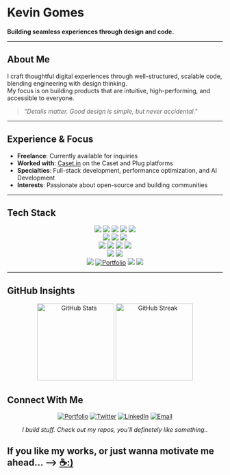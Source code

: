 # Kevin Gomes  
**Building seamless experiences through design and code.**

---

## About Me  

I craft thoughtful digital experiences through well-structured, scalable code, blending engineering with design thinking.  
My focus is on building products that are intuitive, high-performing, and accessible to everyone.  

> *"Details matter. Good design is simple, but never accidental."*  

---

## Experience & Focus  

- **Freelance**: Currently available for inquiries  
- **Worked with**: [Caset.in](https://caset.in) on the Caset and Plug platforms  
- **Specialties**: Full-stack development, performance optimization, and AI Development 
- **Interests**: Passionate about open-source and building communities  

---

## Tech Stack  

<p align="center">
  <!-- Frontend -->
  <img src="https://img.shields.io/badge/HTML5-E34F26?style=for-the-badge&logo=html5&logoColor=white"/>
  <img src="https://img.shields.io/badge/CSS3-1572B6?style=for-the-badge&logo=css3&logoColor=white"/>
  <img src="https://img.shields.io/badge/Bootstrap-7952B3?style=for-the-badge&logo=bootstrap&logoColor=white"/>
  <img src="https://img.shields.io/badge/React_Native-20232A?style=for-the-badge&logo=react&logoColor=61DAFB"/>
  <img src="https://img.shields.io/badge/Flutter-02569B?style=for-the-badge&logo=flutter&logoColor=white"/>
  <br/>
  <!-- Backend -->
  <img src="https://img.shields.io/badge/Node.js-339933?style=for-the-badge&logo=node.js&logoColor=white"/>
  <img src="https://img.shields.io/badge/Python-3776AB?style=for-the-badge&logo=python&logoColor=ffdd54"/>
  <img src="https://img.shields.io/badge/Django-092E20?style=for-the-badge&logo=django&logoColor=white"/>
  <br/>
  <!-- Database & Cloud -->
  <img src="https://img.shields.io/badge/MongoDB-47A248?style=for-the-badge&logo=mongodb&logoColor=white"/>
  <img src="https://img.shields.io/badge/MySQL-4479A1?style=for-the-badge&logo=mysql&logoColor=white"/>
  <img src="https://img.shields.io/badge/Firebase-FFCA28?style=for-the-badge&logo=firebase&logoColor=black"/>
  <img src="https://img.shields.io/badge/Google_Cloud-4285F4?style=for-the-badge&logo=google-cloud&logoColor=white"/>
  <br/>
  <!-- Design -->
  <img src="https://img.shields.io/badge/Figma-F24E1E?style=for-the-badge&logo=figma&logoColor=white"/>
  <img src="https://img.shields.io/badge/Canva-00C4CC?style=for-the-badge&logo=canva&logoColor=white"/>
  <!-- AI -->
  <br/>
  <img src="https://img.shields.io/badge/Langchain-ffffff?style=for-the-badge&logo=Langchain&logoColor=black"/>
   <a href="https://coffeexpert.vercel.app/"><img src="https://img.shields.io/badge/Portfolio-000000?style=for-the-badge&logo=carrd&logoColor=white" alt="Portfolio"></a>
  <img src="https://img.shields.io/badge/Langgraph-ffffff?style=for-the-badge&logo=Langgraph&logoColor=black"/>
  
  <img src="https://img.shields.io/badge/MCP-ffffff?style=for-the-badge&logo=MCP&logoColor=black"/>
  

</p>

---

## GitHub Insights  

<p align="center">
  <img src="https://github-readme-stats.vercel.app/api?username=Coffee-Expert&show_icons=true&theme=tokyonight&hide_border=true" height="180" alt="GitHub Stats"/>
  <img src="https://github-readme-streak-stats.herokuapp.com/?user=Coffee-Expert&theme=tokyonight&hide_border=true" height="180" alt="GitHub Streak"/>
</p>




## Connect With Me  

<p align="center">
  <a href="https://coffeexpert.vercel.app/"><img src="https://img.shields.io/badge/Portfolio-000000?style=for-the-badge&logo=carrd&logoColor=white" alt="Portfolio"></a>
  <a href="https://twitter.com/easilyguessedid"><img src="https://img.shields.io/badge/Twitter-1DA1F2?style=for-the-badge&logo=twitter&logoColor=white" alt="Twitter"></a>
  <a href="https://www.linkedin.com/in/a-master-at-work/"><img src="https://img.shields.io/badge/LinkedIn-0A66C2?style=for-the-badge&logo=linkedin&logoColor=white" alt="LinkedIn"></a>
  <a href="mailto:abhishekevingomes@gmail.com"><img src="https://img.shields.io/badge/Email-D14836?style=for-the-badge&logo=gmail&logoColor=white" alt="Email"></a>
</p>


<p align="center">
  <i>I build stuff. Check out my repos, you'll definetely like something..</i>
</p>

##  If you like my works, or just wanna motivate me ahead... --> [☕:)](https://buymeacoffee.com/coffeexpert) 

